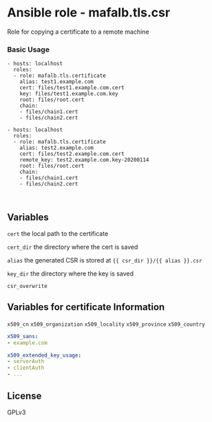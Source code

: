 # Ansible role - mafalb.tls.csr

Role for copying a certificate to a remote machine 

### Basic Usage

```ansible
- hosts: localhost
  roles:
  - role: mafalb.tls.certificate
    alias: test1.example.com
    cert: files/test1.example.com.cert
    key: files/test1.example.com.key
    root: files/root.cert
    chain:
    - files/chain1.cert
    - files/chain2.cert

- hosts: localhost
  roles:
  - role: mafalb.tls.certificate
    alias: test2.example.com
    cert: files/test2.example.com.cert
    remote_key: test2.example.com.key-20200114
    root: files/root.cert
    chain:
    - files/chain1.cert
    - files/chain2.cert

   
```

## Variables

```cert``` the local path to the certificate

```cert_dir``` the directory where the cert is saved

```alias``` the generated CSR is stored at ```{{ csr_dir }}/{{ alias }}.csr```

```key_dir``` the directory where the key is saved

```csr_overwrite```

## Variables for certificate Information

```x509_cn```
```x509_organization```
```x509_locality```
```x509_province```
```x509_country```

```yaml
x509_sans:
- example.com
```

```yaml
x509_extended_key_usage:
- serverAuth
- clientAuth
- ...
```
## License

GPLv3

